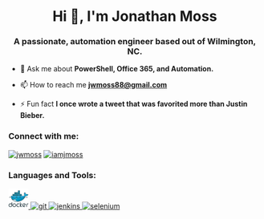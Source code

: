 <h1 align="center">Hi 👋, I'm Jonathan Moss</h1>
<h3 align="center">A passionate, automation engineer based out of Wilmington, NC.</h3>

- 💬 Ask me about **PowerShell, Office 365, and Automation.**

- 📫 How to reach me **jwmoss88@gmail.com**

- ⚡ Fun fact **I once wrote a tweet that was favorited more than Justin Bieber.**

<h3 align="left">Connect with me:</h3>
<p align="left">
<a href="https://twitter.com/jwmoss" target="blank"><img align="center" src="https://cdn.jsdelivr.net/npm/simple-icons@3.0.1/icons/twitter.svg" alt="jwmoss" height="30" width="40" /></a>
<a href="https://linkedin.com/in/iamjmoss" target="blank"><img align="center" src="https://cdn.jsdelivr.net/npm/simple-icons@3.0.1/icons/linkedin.svg" alt="iamjmoss" height="30" width="40" /></a>
</p>

<h3 align="left">Languages and Tools:</h3>
<p align="left"> <a href="https://www.docker.com/" target="_blank"> <img src="https://raw.githubusercontent.com/devicons/devicon/master/icons/docker/docker-original-wordmark.svg" alt="docker" width="40" height="40"/> </a> <a href="https://git-scm.com/" target="_blank"> <img src="https://www.vectorlogo.zone/logos/git-scm/git-scm-icon.svg" alt="git" width="40" height="40"/> </a> <a href="https://www.jenkins.io" target="_blank"> <img src="https://www.vectorlogo.zone/logos/jenkins/jenkins-icon.svg" alt="jenkins" width="40" height="40"/> </a> <a href="https://www.selenium.dev" target="_blank"> <img src="https://raw.githubusercontent.com/detain/svg-logos/780f25886640cef088af994181646db2f6b1a3f8/svg/selenium-logo.svg" alt="selenium" width="40" height="40"/> </a> </p>
